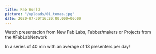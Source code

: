 ```yaml
---
title: Fab World
picture: "/uploads/01_tomas.jpg"
date: 2020-07-30T16:20:00.000+00:00
---
```


Watch presentacion from New Fab Labs, Fabber/makers or Projects from the #FabLabNetwork

In a series of 40 min with an average of 13 presenters per day!
